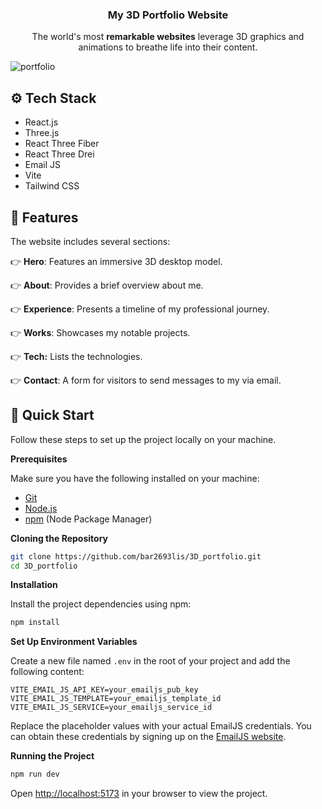 <div align="center">
  <h3 align="center">My 3D Portfolio Website</h3>
  <div align="center">
    The world's most <b>remarkable websites</b> leverage 3D graphics and animations to breathe life into their content.
  </div>
</div>


![portfolio](https://github.com/bar2693lis/3D_portfolio/assets/48059962/a6a5360a-17e0-4c44-9f71-fb7e931477a6)


## <a name="tech-stack">⚙️ Tech Stack</a>

- React.js
- Three.js
- React Three Fiber
- React Three Drei
- Email JS
- Vite
- Tailwind CSS

## <a name="features">🔋 Features</a>

The website includes several sections:

👉 **Hero**: Features an immersive 3D desktop model.

👉 **About**: Provides a brief overview about me.

👉 **Experience**: Presents a timeline of my professional journey.

👉 **Works**: Showcases my notable projects.

👉 **Tech:** Lists the technologies.

👉 **Contact**: A form for visitors to send messages to my via email.

## <a name="quick-start">🤸 Quick Start</a>

Follow these steps to set up the project locally on your machine.

**Prerequisites**

Make sure you have the following installed on your machine:

- [Git](https://git-scm.com/)
- [Node.js](https://nodejs.org/en)
- [npm](https://www.npmjs.com/) (Node Package Manager)

**Cloning the Repository**

```bash
git clone https://github.com/bar2693lis/3D_portfolio.git
cd 3D_portfolio
```

**Installation**

Install the project dependencies using npm:

```bash
npm install
```

**Set Up Environment Variables**

Create a new file named `.env` in the root of your project and add the following content:

```env
VITE_EMAIL_JS_API_KEY=your_emailjs_pub_key
VITE_EMAIL_JS_TEMPLATE=your_emailjs_template_id
VITE_EMAIL_JS_SERVICE=your_emailjs_service_id
```

Replace the placeholder values with your actual EmailJS credentials. You can obtain these credentials by signing up on the [EmailJS website](https://www.emailjs.com/).

**Running the Project**

```bash
npm run dev
```

Open [http://localhost:5173](http://localhost:5173) in your browser to view the project.
